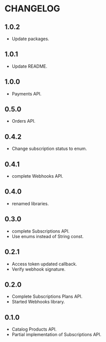 # CHANGELOG

## 1.0.2
- Update packages.

## 1.0.1
- Update README. 

## 1.0.0
- Payments API.

## 0.5.0
- Orders API.

## 0.4.2
- Change subscription status to enum.

## 0.4.1
- complete Webhooks API.

## 0.4.0
- renamed libraries.

## 0.3.0
- complete Subscriptions API.
- Use enums instead of String const.

## 0.2.1
- Access token updated callback. 
- Verify webhook signature.

## 0.2.0
- Complete Subscriptions Plans API. 
- Started Webhooks library.

## 0.1.0
- Catalog Products API. 
- Partial implementation of Subscriptions API.
